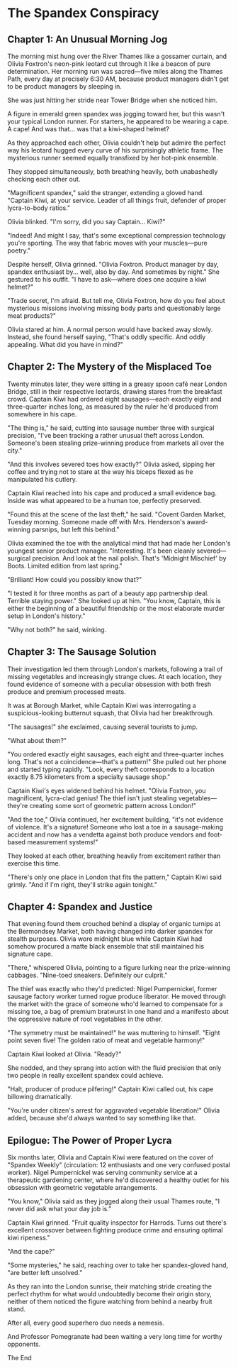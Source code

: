 # The Spandex Conspiracy

## Chapter 1: An Unusual Morning Jog

The morning mist hung over the River Thames like a gossamer curtain, and Olivia Foxtron's neon-pink leotard cut through it like a beacon of pure determination. Her morning run was sacred—five miles along the Thames Path, every day at precisely 6:30 AM, because product managers didn't get to be product managers by sleeping in.

She was just hitting her stride near Tower Bridge when she noticed him.

A figure in emerald green spandex was jogging toward her, but this wasn't your typical London runner. For starters, he appeared to be wearing a cape. A cape! And was that... was that a kiwi-shaped helmet?

As they approached each other, Olivia couldn't help but admire the perfect way his leotard hugged every curve of his surprisingly athletic frame. The mysterious runner seemed equally transfixed by her hot-pink ensemble.

They stopped simultaneously, both breathing heavily, both unabashedly checking each other out.

"Magnificent spandex," said the stranger, extending a gloved hand. "Captain Kiwi, at your service. Leader of all things fruit, defender of proper lycra-to-body ratios."

Olivia blinked. "I'm sorry, did you say Captain... Kiwi?"

"Indeed! And might I say, that's some exceptional compression technology you're sporting. The way that fabric moves with your muscles—pure poetry."

Despite herself, Olivia grinned. "Olivia Foxtron. Product manager by day, spandex enthusiast by... well, also by day. And sometimes by night." She gestured to his outfit. "I have to ask—where does one acquire a kiwi helmet?"

"Trade secret, I'm afraid. But tell me, Olivia Foxtron, how do you feel about mysterious missions involving missing body parts and questionably large meat products?"

Olivia stared at him. A normal person would have backed away slowly. Instead, she found herself saying, "That's oddly specific. And oddly appealing. What did you have in mind?"

## Chapter 2: The Mystery of the Misplaced Toe

Twenty minutes later, they were sitting in a greasy spoon café near London Bridge, still in their respective leotards, drawing stares from the breakfast crowd. Captain Kiwi had ordered eight sausages—each exactly eight and three-quarter inches long, as measured by the ruler he'd produced from somewhere in his cape.

"The thing is," he said, cutting into sausage number three with surgical precision, "I've been tracking a rather unusual theft across London. Someone's been stealing prize-winning produce from markets all over the city."

"And this involves severed toes how exactly?" Olivia asked, sipping her coffee and trying not to stare at the way his biceps flexed as he manipulated his cutlery.

Captain Kiwi reached into his cape and produced a small evidence bag. Inside was what appeared to be a human toe, perfectly preserved.

"Found this at the scene of the last theft," he said. "Covent Garden Market, Tuesday morning. Someone made off with Mrs. Henderson's award-winning parsnips, but left this behind."

Olivia examined the toe with the analytical mind that had made her London's youngest senior product manager. "Interesting. It's been cleanly severed—surgical precision. And look at the nail polish. That's 'Midnight Mischief' by Boots. Limited edition from last spring."

"Brilliant! How could you possibly know that?"

"I tested it for three months as part of a beauty app partnership deal. Terrible staying power." She looked up at him. "You know, Captain, this is either the beginning of a beautiful friendship or the most elaborate murder setup in London's history."

"Why not both?" he said, winking.

## Chapter 3: The Sausage Solution

Their investigation led them through London's markets, following a trail of missing vegetables and increasingly strange clues. At each location, they found evidence of someone with a peculiar obsession with both fresh produce and premium processed meats.

It was at Borough Market, while Captain Kiwi was interrogating a suspicious-looking butternut squash, that Olivia had her breakthrough.

"The sausages!" she exclaimed, causing several tourists to jump.

"What about them?"

"You ordered exactly eight sausages, each eight and three-quarter inches long. That's not a coincidence—that's a pattern!" She pulled out her phone and started typing rapidly. "Look, every theft corresponds to a location exactly 8.75 kilometers from a specialty sausage shop."

Captain Kiwi's eyes widened behind his helmet. "Olivia Foxtron, you magnificent, lycra-clad genius! The thief isn't just stealing vegetables—they're creating some sort of geometric pattern across London!"

"And the toe," Olivia continued, her excitement building, "it's not evidence of violence. It's a signature! Someone who lost a toe in a sausage-making accident and now has a vendetta against both produce vendors and foot-based measurement systems!"

They looked at each other, breathing heavily from excitement rather than exercise this time.

"There's only one place in London that fits the pattern," Captain Kiwi said grimly. "And if I'm right, they'll strike again tonight."

## Chapter 4: Spandex and Justice

That evening found them crouched behind a display of organic turnips at the Bermondsey Market, both having changed into darker spandex for stealth purposes. Olivia wore midnight blue while Captain Kiwi had somehow procured a matte black ensemble that still maintained his signature cape.

"There," whispered Olivia, pointing to a figure lurking near the prize-winning cabbages. "Nine-toed sneakers. Definitely our culprit."

The thief was exactly who they'd predicted: Nigel Pumpernickel, former sausage factory worker turned rogue produce liberator. He moved through the market with the grace of someone who'd learned to compensate for a missing toe, a bag of premium bratwurst in one hand and a manifesto about the oppressive nature of root vegetables in the other.

"The symmetry must be maintained!" he was muttering to himself. "Eight point seven five! The golden ratio of meat and vegetable harmony!"

Captain Kiwi looked at Olivia. "Ready?"

She nodded, and they sprang into action with the fluid precision that only two people in really excellent spandex could achieve.

"Halt, producer of produce pilfering!" Captain Kiwi called out, his cape billowing dramatically.

"You're under citizen's arrest for aggravated vegetable liberation!" Olivia added, because she'd always wanted to say something like that.

## Epilogue: The Power of Proper Lycra

Six months later, Olivia and Captain Kiwi were featured on the cover of "Spandex Weekly" (circulation: 12 enthusiasts and one very confused postal worker). Nigel Pumpernickel was serving community service at a therapeutic gardening center, where he'd discovered a healthy outlet for his obsession with geometric vegetable arrangements.

"You know," Olivia said as they jogged along their usual Thames route, "I never did ask what your day job is."

Captain Kiwi grinned. "Fruit quality inspector for Harrods. Turns out there's excellent crossover between fighting produce crime and ensuring optimal kiwi ripeness."

"And the cape?"

"Some mysteries," he said, reaching over to take her spandex-gloved hand, "are better left unsolved."

As they ran into the London sunrise, their matching stride creating the perfect rhythm for what would undoubtedly become their origin story, neither of them noticed the figure watching from behind a nearby fruit stand.

After all, every good superhero duo needs a nemesis.

And Professor Pomegranate had been waiting a very long time for worthy opponents.

The End
